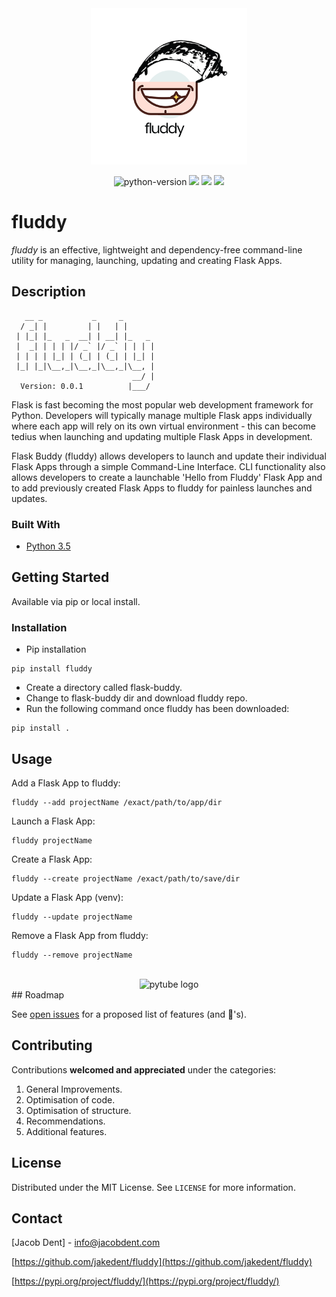 <div align="center">
  <img src="art/fluddy.png" width="250" height="250" alt="pytube logo" />
  <p align="center">
	  <img src="https://img.shields.io/badge/python-3.5%2B-blue" alt="python-version">
	  <!--<img src="https://img.shields.io/badge/contributors-1-green" />-->
	  <img src="https://img.shields.io/badge/pypi-0.0.1-blue" />
	 <img src="https://img.shields.io/badge/downloads-1%2F%20month-brightgreen" />
	  <img src=" https://img.shields.io/badge/Compatibility-MacOS%20%7C%20Windows%20%7C%20Linux-lightgrey" />
  </p>
</div>

# fluddy

*fluddy* is an effective, lightweight and dependency-free command-line utility for managing, launching, updating and creating Flask Apps.


<!-- ABOUT THE PROJECT -->
## Description


       __ _           _     _
      / _| |         | |   | |
     | |_| |_   _  __| | __| |_   _
     |  _| | | | |/ _` |/ _` | | | |
     | | | | |_| | (_| | (_| | |_| |
     |_| |_|\__,_|\__,_|\__,_|\__, |
                               __/ |
      Version: 0.0.1          |___/


Flask is fast becoming the most popular web development framework for Python. Developers will typically manage multiple Flask apps individually where each app will rely on its own virtual environment - this can become tedius when launching and updating multiple Flask Apps in development. 

Flask Buddy (fluddy) allows developers to launch and update their individual Flask Apps through a simple Command-Line Interface. CLI functionality also allows developers to create a launchable 'Hello from Fluddy' Flask App and to add previously created Flask Apps to fluddy for painless launches and updates.

### Built With

* [Python 3.5]()


<!-- GETTING STARTED -->
## Getting Started

Available via pip or local install.

### Installation
 
* Pip installation

```
pip install fluddy
```
* Create a directory called flask-buddy.
* Change to flask-buddy dir and download fluddy repo.
* Run the following command once fluddy has been downloaded:

```
pip install .
```

<!-- USAGE EXAMPLES -->
## Usage
Add a Flask App to fluddy: 

```
fluddy --add projectName /exact/path/to/app/dir
```

Launch a Flask App:

```
fluddy projectName
```
Create a Flask App:

```
fluddy --create projectName /exact/path/to/save/dir
```
Update a Flask App (venv):

```
fluddy --update projectName
```
Remove a Flask App from fluddy:

```
fluddy --remove projectName
```



<div align="center">
<br>
 <img src="art/fluddy-demo.gif" alt="pytube logo" />
</div>
<!-- ROADMAP -->
## Roadmap

See [open issues](https://github.com/jakedent/fluddy/issues) for a proposed list of features (and 🐞's).



<!-- CONTRIBUTING -->
## Contributing

Contributions **welcomed and appreciated** under the categories:

1. General Improvements.
2. Optimisation of code.
3. Optimisation of structure.
3. Recommendations.
4. Additional features.


<!-- LICENSE -->
## License

Distributed under the MIT License. See `LICENSE` for more information.



<!-- CONTACT -->
## Contact

[Jacob Dent] - info@jacobdent.com

[https://github.com/jakedent/fluddy](https://github.com/jakedent/fluddy)

[https://pypi.org/project/fluddy/](https://pypi.org/project/fluddy/)

